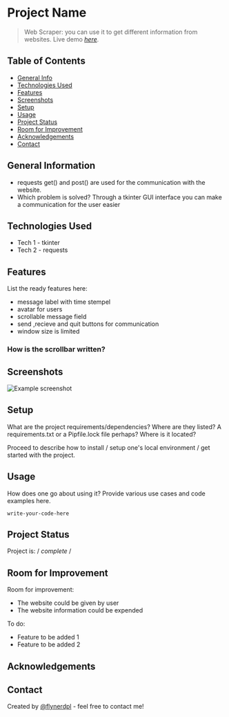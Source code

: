 # Project Name
> Web Scraper: you can use it to get different information from websites.
> Live demo [_here_](https://www.example.com). <!-- If you have the project hosted somewhere, include the link here. -->

## Table of Contents
* [General Info](#general-information)
* [Technologies Used](#technologies-used)
* [Features](#features)
* [Screenshots](#screenshots)
* [Setup](#setup)
* [Usage](#usage)
* [Project Status](#project-status)
* [Room for Improvement](#room-for-improvement)
* [Acknowledgements](#acknowledgements)
* [Contact](#contact)
<!-- * [License](#license) -->


## General Information
- requests get() and post() are used for the communication with the website.
- Which problem is solved? Through a tkinter GUI interface you can make a communication for the user easier


## Technologies Used
- Tech 1 - tkinter 
- Tech 2 - requests



## Features
List the ready features here:
- message label with time stempel
- avatar for users
- scrollable message field
- send ,recieve and quit buttons for communication
- window size is limited

### How is the scrollbar written?



## Screenshots
![Example screenshot](./img/screenshot.png)
<!-- If you have screenshots you'd like to share, include them here. -->


## Setup
What are the project requirements/dependencies? Where are they listed? A requirements.txt or a Pipfile.lock file perhaps? Where is it located?

Proceed to describe how to install / setup one's local environment / get started with the project.


## Usage
How does one go about using it?
Provide various use cases and code examples here.

`write-your-code-here`


## Project Status
Project is:  / _complete_ / 


## Room for Improvement
Room for improvement:
- The website could be given by user
- The website information could be expended

To do:
- Feature to be added 1
- Feature to be added 2


## Acknowledgements



## Contact
Created by [@flynerdpl](https://www.flynerd.pl/) - feel free to contact me!


<!-- Optional -->
<!-- ## License -->

